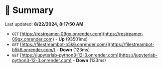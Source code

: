 # 📖 Summary
Last updated: **8/22/2024, 8:17:50 AM**

- `GET` [https://restreamer-09gx.onrender.com](https://restreamer-09gx.onrender.com) - **Up** (93501ms)
- `GET` [https://filestreambot-b5k6.onrender.com/](https://filestreambot-b5k6.onrender.com/) - **Down** (123ms)
- `GET` [https://jupyterlab-python3-12-3.onrender.com](https://jupyterlab-python3-12-3.onrender.com) - **Down** (133ms)
